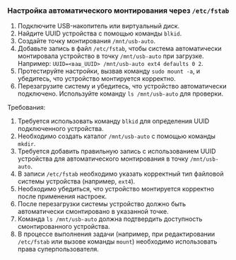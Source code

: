 
### Настройка автоматического монтирования через `/etc/fstab`

1. Подключите USB-накопитель или виртуальный диск.
2. Найдите UUID устройства с помощью команды `blkid`.
3. Создайте точку монтирования `/mnt/usb-auto`.
4. Добавьте запись в файл `/etc/fstab`, чтобы система автоматически монтировала устройство в точку `/mnt/usb-auto` при загрузке. Например: `UUID=<ваш_UUID> /mnt/usb-auto ext4 defaults 0 2`.
5. Протестируйте настройки, вызвав команду `sudo mount -a`, и убедитесь, что устройство монтируется корректно.
6. Перезагрузите систему и убедитесь, что устройство автоматически подключено. Используйте команду `ls /mnt/usb-auto` для проверки.

Требования:
1. Требуется использовать команду `blkid` для определения UUID подключенного устройства.
2. Необходимо создать каталог `/mnt/usb-auto` с помощью команды `mkdir`.
3. Требуется добавить правильную запись с использованием UUID устройства для автоматического монтирования в точку `/mnt/usb-auto`.
4. В записи `/etc/fstab` необходимо указать корректный тип файловой системы устройства (например, `ext4`).
5. Необходимо убедиться, что устройство монтируется корректно после применения настроек.
6. После перезагрузки системы устройство должно быть автоматически смонтировано в указанной точке.
7. Команда `ls /mnt/usb-auto` должна подтвердить доступность смонтированного устройства.
8. В процессе выполнения задачи (например, при редактировании `/etc/fstab` или вызове команды `mount`) необходимо использовать права суперпользователя.